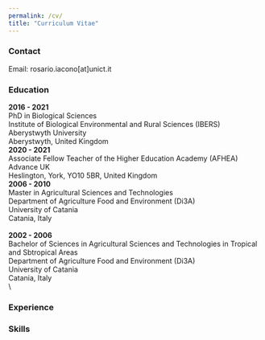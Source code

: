 ```yaml
---
permalink: /cv/
title: "Curriculum Vitae"
---
```

### Contact
Email: rosario.iacono[at]unict.it

### Education
**2016 - 2021**\
PhD in Biological Sciences\
Institute of Biological Environmental and Rural Sciences (IBERS)\
Aberystwyth University\
Aberystwyth, United Kingdom
\
**2020 - 2021**\
Associate Fellow Teacher of the Higher Education Academy (AFHEA)\
Advance UK\
Heslington, York, YO10 5BR, United Kingdom
\
**2006 - 2010**\
Master in Agricultural Sciences and Technologies\
Department of Agriculture Food and Environment (Di3A)\
University of Catania\
Catania, Italy\
\
**2002 - 2006**\
Bachelor of Sciences in Agricultural Sciences and Technologies in Tropical and Sbtropical Areas\
Department of Agriculture Food and Environment (Di3A)\
University of Catania\
Catania, Italy\
\

### Experience

### Skills
